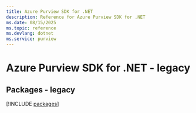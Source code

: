 ```yaml
---
title: Azure Purview SDK for .NET
description: Reference for Azure Purview SDK for .NET
ms.date: 08/15/2025
ms.topic: reference
ms.devlang: dotnet
ms.service: purview
---
```

# Azure Purview SDK for .NET - legacy
## Packages - legacy
[!INCLUDE [packages](purview-index.md)]